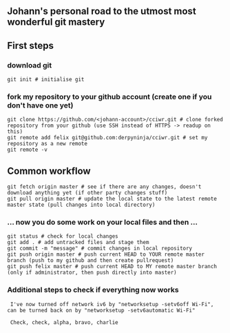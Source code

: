 ## Johann's personal road to the utmost most wonderful git mastery
## First steps

### download git
```
git init # initialise git
```

### fork my repository to your github account (create one if you don't have one yet)
```
git clone https://github.com/<johann-account>/cciwr.git # clone forked repository from your github (use SSH instead of HTTPS -> readup on this)
git remote add felix git@github.com:derpyninja/cciwr.git # set my repository as a new remote
git remote -v
```

## Common workflow
```
git fetch origin master # see if there are any changes, doesn't download anything yet (if other party changes stuff)
git pull origin master # update the local state to the latest remote master state (pull changes into local directory)
```

### ... now you do some work on your local files and then ...
```
git status # check for local changes
git add . # add untracked files and stage them
git commit -m "message" # commit changes in local repository
git push origin master # push current HEAD to YOUR remote master branch (push to my github and then create pullrequest)
git push felix master # push current HEAD to MY remote master branch (only if administrator, then push directly into master)
```

### Additional steps to check if everything now works
```
 I've now turned off network iv6 by "networksetup -setv6off Wi-Fi", can be turned back on by "networksetup -setv6automatic Wi-Fi"
 
 Check, check, alpha, bravo, charlie
```
